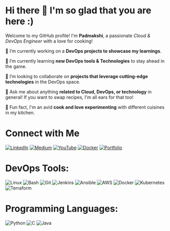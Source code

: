 # Hi there 👋 I'm so glad that you are here :)

 Welcome to my GitHub profile! I'm  **Padmakshi**, a passionate *Cloud & DevOps Engineer* with a love for cooking!

🔭 I’m currently working on a **DevOps projects to showcase my learnings**.

🌱 I’m currently learning **new DevOps tools & Technologies** to stay ahead in the game.

👯 I’m looking to collaborate on **projects that leverage cutting-edge technologies** in the DevOps space.

💬 Ask me about anything **related to Cloud, DevOps, or technology** in general! If you want to swap recipes, I'm all ears for that too!

🍳 Fun fact, I'm an avid **cook and love experimenting** with different cuisines in my kitchen.

# Connect with Me

[![LinkedIn](https://img.shields.io/badge/LinkedIn-0077B5?style=for-the-badge&logo=linkedin&logoColor=white)](https://linkedin.com/)
[![Medium](https://img.shields.io/badge/Medium-12100E?style=for-the-badge&logo=medium&logoColor=white)](https://medium.com/)
[![YouTube](https://img.shields.io/badge/YouTube-FF0000?style=for-the-badge&logo=youtube&logoColor=white)](https://youtube.com/)
[![Docker](https://img.shields.io/badge/Docker-2496ED?style=for-the-badge&logo=docker&logoColor=white)](https://hub.docker.com/)
[![Portfolio](https://img.shields.io/badge/Portfolio-3b5998?style=for-the-badge&logo=google-chrome&logoColor=white)](https://yourportfolio.com/)

# DevOps Tools:
![Linux](https://img.icons8.com/color/48/000000/linux.png)
![Bash](https://img.icons8.com/plasticine/48/000000/bash.png)
![Git](https://img.icons8.com/color/48/000000/git.png)
![Jenkins](https://img.icons8.com/color/48/000000/jenkins.png)
![Ansible](https://img.icons8.com/color/48/000000/ansible.png)
![AWS](https://img.icons8.com/color/48/000000/amazon-web-services.png)
![Docker](https://img.icons8.com/color/48/000000/docker.png)
![Kubernetes](https://img.icons8.com/color/48/000000/kubernetes.png)
![Terraform](https://img.icons8.com/color/48/000000/terraform.png)

# Programming Languages:
![Python](https://img.icons8.com/color/48/000000/python.png)
![C](https://img.icons8.com/color/48/000000/c-programming.png)
![Java](https://img.icons8.com/color/48/000000/java-coffee-cup-logo.png)

